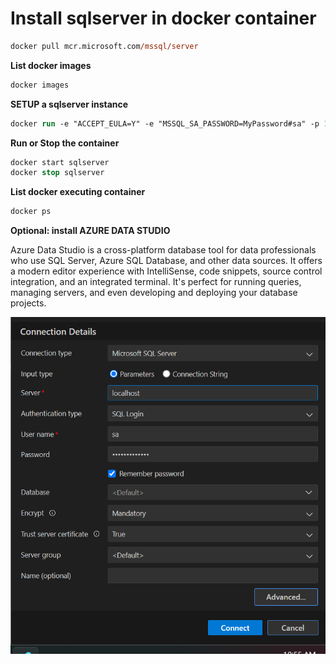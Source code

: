 # Install sqlserver in docker container

```ps
docker pull mcr.microsoft.com/mssql/server
```

**List docker images**

```ps
docker images
```

**SETUP a sqlserver instance**

```ps
docker run -e "ACCEPT_EULA=Y" -e "MSSQL_SA_PASSWORD=MyPassword#sa" -p 1433:1433 --name sqlserver -d mcr.microsoft.com/mssql/server:2022-latest
```

**Run or Stop the container**

```ps
docker start sqlserver
docker stop sqlserver
```

**List docker executing container**
```ps
docker ps
```

**Optional: install AZURE DATA STUDIO**

Azure Data Studio is a cross-platform database tool for data professionals who use SQL Server, Azure SQL Database, and other data sources. It offers a modern editor experience with IntelliSense, code snippets, source control integration, and an integrated terminal. It's perfect for running queries, managing servers, and even developing and deploying your database projects.

![](./img/azuredatastudio_connection.png)
